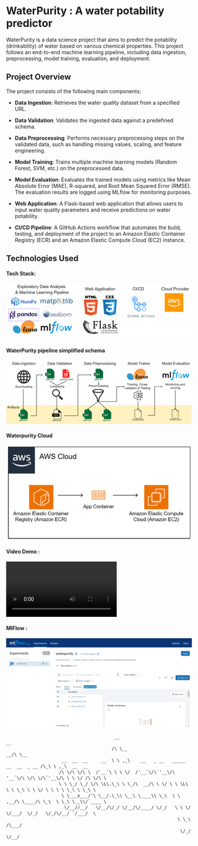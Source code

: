 # WaterPurity : A water potability predictor
WaterPurity is a data science project that aims to predict the potability (drinkability) of water based on various chemical properties. This project follows an end-to-end machine learning pipeline, including data ingestion, preprocessing, model training, evaluation, and deployment.

## Project Overview
The project consists of the following main components:

- **Data Ingestion**: Retrieves the water quality dataset from a specified URL.

- **Data Validation**: Validates the ingested data against a predefined schema.

- **Data Preprocessing**: Performs necessary preprocessing steps on the validated data, such as handling missing values, scaling, and feature engineering.

- **Model Training**: Trains multiple machine learning models (Random Forest, SVM, etc.) on the preprocessed data.

- **Model Evaluation**: Evaluates the trained models using metrics like Mean Absolute Error (MAE), R-squared, and Root Mean Squared Error (RMSE). The evaluation results are logged using MLflow for monitoring purposes.

- **Web Application**: A Flask-based web application that allows users to input water quality parameters and receive predictions on water potability.

- **CI/CD Pipeline**: A GitHub Actions workflow that automates the build, testing, and deployment of the project to an Amazon Elastic Container Registry (ECR) and an Amazon Elastic Compute Cloud (EC2) instance.

## Technologies Used


#### Tech Stack:

![alt text](waterpurity_stack.png) 

#### WaterPurity pipeline simplified schema

![alt text](waterpurity_pipeline.png)

#### Waterpurity Cloud 

![alt text](waterpurity_cloud_arch.png) 

#### Video Demo :
![Demo video](/assets/Deployed%20Waterpurity%20Prediction%20Demo.mp4)

#### MlFlow :
![MlFlow Image](/assets/mlflow.png)


```
                                         __                                             __                
                                        /\ \__                                       __/\ \__             
                     __  __  __     __  \ \ ,_\    __   _ __   _____   __  __  _ __ /\_\ \ ,_\  __  __    
                    /\ \/\ \/\ \  /'__`\ \ \ \/  /'__`\/\`'__\/\ '__`\/\ \/\ \/\`'__\/\ \ \ \/ /\ \/\ \   
                    \ \ \_/ \_/ \/\ \L\.\_\ \ \_/\  __/\ \ \/ \ \ \L\ \ \ \_\ \ \ \/ \ \ \ \ \_\ \ \_\ \  
                     \ \___x___/'\ \__/.\_\\ \__\ \____\\ \_\  \ \ ,__/\ \____/\ \_\  \ \_\ \__\\/`____ \ 
                      \/__//__/   \/__/\/_/ \/__/\/____/ \/_/   \ \ \/  \/___/  \/_/   \/_/\/__/ `/___/  \
                                                                 \ \_\                              /\___/
                                                                  \/_/                              \/__/ 
                                                                
```